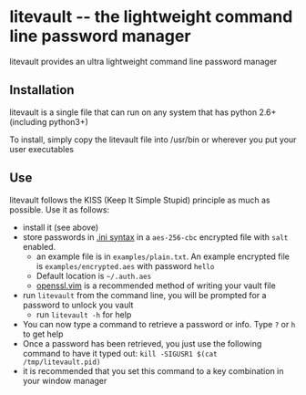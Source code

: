 # litevault -- the lightweight command line password manager

litevault provides an ultra lightweight command line password manager

## Installation
litevault is a single file that can run on any system that has python 2.6+ (including python3+)

To install, simply copy the litevault file into /usr/bin or wherever you put your user executables

## Use

litevault follows the KISS (Keep It Simple Stupid) principle as much as possible. Use it as follows:
- install it (see above)
- store passwords in [.ini syntax](https://docs.python.org/3/library/configparser.html)
    in a `aes-256-cbc` encrypted file with `salt` enabled.
    - an example file is in `examples/plain.txt`. An example encrypted file is `examples/encrypted.aes` with
        password `hello`
    - Default location is `~/.auth.aes`
    - [openssl.vim](https://github.com/vim-scripts/openssl.vim) is a recommended method of writing
        your vault file
- run `litevault` from the command line, you will be prompted for a password to unlock you vault
    - run `litevault -h` for help
- You can now type a command to retrieve a password or info. Type `?` or `h` to get help
- Once a password has been retrieved, you just use the following command to have it typed out:
    `kill -SIGUSR1 $(cat /tmp/litevault.pid)`
- it is recommended that you set this command to a key combination in your window manager
